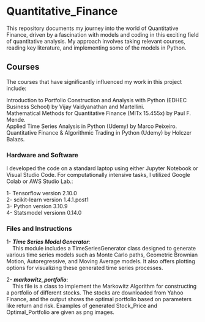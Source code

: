 # Quantitative_Finance

This repository documents my journey into the world of Quantitative Finance, driven by a fascination with models and coding in this exciting field of quantitative analysis. My approach involves taking relevant courses, reading key literature, and implementing some of the models in Python.

## Courses
The courses that have significantly influenced my work in this project include:

Introduction to Portfolio Construction and Analysis with Python (EDHEC Business School) by Vijay Vaidyanathan and Martellini. <br>
Mathematical Methods for Quantitative Finance (MITx 15.455x) by Paul F. Mende. <br>
Applied Time Series Analysis in Python (Udemy) by Marco Peixeiro. <br>
Quantitative Finance & Algorithmic Trading in Python (Udemy) by Holczer Balazs.  <br>
 

### Hardware and Software
I developed the code on a standard laptop using either Jupyter Notebook or Visual Studio Code. For computationally intensive tasks, I utilized Google Colab or AWS Studio Lab.:<br><be>

1- Tensorflow  version 2.10.0  <br>
2- scikit-learn    version 1.4.1.post1  <br>
3- Python          version 3.10.9 <br>
4- Statsmodel      versionn 0.14.0 <br>

### Files and Instructions

1- ***Time Series Model Generator***:  <br>
&nbsp;&nbsp;&nbsp; This module includes a TimeSeriesGenerator class designed to generate various time series models such as Monte Carlo paths, Geometric Brownian Motion, Autoregressive, and Moving Average models. It also offers plotting options for visualizing these generated time series processes.<br>

2- ***markowitz_portfolio***:  <br>
&nbsp;&nbsp;&nbsp; This file is a class to implement the Markowitz Algorithm for constructing a portfolio of different stocks. The stocks are downloaded from Yahoo Finance, and the output shows the optimal portfolio based on parameters like return and risk. Examples of generated Stock_Price and Optimal_Portfolio are given as png images. <br>



